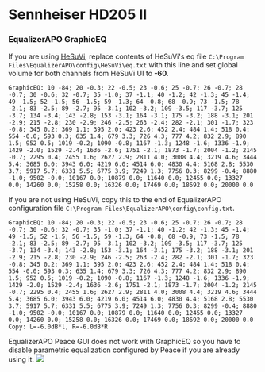 # Sennheiser HD205 II
### EqualizerAPO GraphicEQ
If you are using [HeSuVi](https://sourceforge.net/projects/hesuvi/), replace contents of HeSuVi's eq file `C:\Program Files\EqualizerAPO\config\HeSuVi\eq.txt` with this line and set global volume for both channels from HeSuVi UI to **-60**.
```
GraphicEQ: 10 -84; 20 -0.3; 22 -0.5; 23 -0.6; 25 -0.7; 26 -0.7; 28 -0.7; 30 -0.6; 32 -0.7; 35 -1.0; 37 -1.1; 40 -1.2; 42 -1.3; 45 -1.4; 49 -1.5; 52 -1.5; 56 -1.5; 59 -1.3; 64 -0.8; 68 -0.9; 73 -1.5; 78 -2.1; 83 -2.5; 89 -2.7; 95 -3.1; 102 -3.2; 109 -3.5; 117 -3.7; 125 -3.7; 134 -3.4; 143 -2.8; 153 -3.1; 164 -3.1; 175 -3.2; 188 -3.1; 201 -2.9; 215 -2.8; 230 -2.9; 246 -2.5; 263 -2.4; 282 -2.1; 301 -1.7; 323 -0.8; 345 0.2; 369 1.1; 395 2.0; 423 2.6; 452 2.4; 484 1.4; 518 0.4; 554 -0.0; 593 0.3; 635 1.4; 679 3.3; 726 4.3; 777 4.2; 832 2.9; 890 1.5; 952 0.5; 1019 -0.2; 1090 -0.8; 1167 -1.3; 1248 -1.6; 1336 -1.9; 1429 -2.0; 1529 -2.4; 1636 -2.6; 1751 -2.1; 1873 -1.7; 2004 -1.2; 2145 -0.7; 2295 0.4; 2455 1.6; 2627 2.9; 2811 4.0; 3008 4.4; 3219 4.6; 3444 5.4; 3685 6.0; 3943 6.0; 4219 6.0; 4514 6.0; 4830 4.4; 5168 2.8; 5530 3.7; 5917 5.7; 6331 5.5; 6775 3.9; 7249 1.3; 7756 0.3; 8299 -0.4; 8880 -1.0; 9502 -0.0; 10167 0.0; 10879 0.0; 11640 0.0; 12455 0.0; 13327 0.0; 14260 0.0; 15258 0.0; 16326 0.0; 17469 0.0; 18692 0.0; 20000 0.0
```
If you are not using HeSuVi, copy this to the end of EqualizerAPO configuration file `C:\Program Files\EqualizerAPO\config\config.txt`.
```
GraphicEQ: 10 -84; 20 -0.3; 22 -0.5; 23 -0.6; 25 -0.7; 26 -0.7; 28 -0.7; 30 -0.6; 32 -0.7; 35 -1.0; 37 -1.1; 40 -1.2; 42 -1.3; 45 -1.4; 49 -1.5; 52 -1.5; 56 -1.5; 59 -1.3; 64 -0.8; 68 -0.9; 73 -1.5; 78 -2.1; 83 -2.5; 89 -2.7; 95 -3.1; 102 -3.2; 109 -3.5; 117 -3.7; 125 -3.7; 134 -3.4; 143 -2.8; 153 -3.1; 164 -3.1; 175 -3.2; 188 -3.1; 201 -2.9; 215 -2.8; 230 -2.9; 246 -2.5; 263 -2.4; 282 -2.1; 301 -1.7; 323 -0.8; 345 0.2; 369 1.1; 395 2.0; 423 2.6; 452 2.4; 484 1.4; 518 0.4; 554 -0.0; 593 0.3; 635 1.4; 679 3.3; 726 4.3; 777 4.2; 832 2.9; 890 1.5; 952 0.5; 1019 -0.2; 1090 -0.8; 1167 -1.3; 1248 -1.6; 1336 -1.9; 1429 -2.0; 1529 -2.4; 1636 -2.6; 1751 -2.1; 1873 -1.7; 2004 -1.2; 2145 -0.7; 2295 0.4; 2455 1.6; 2627 2.9; 2811 4.0; 3008 4.4; 3219 4.6; 3444 5.4; 3685 6.0; 3943 6.0; 4219 6.0; 4514 6.0; 4830 4.4; 5168 2.8; 5530 3.7; 5917 5.7; 6331 5.5; 6775 3.9; 7249 1.3; 7756 0.3; 8299 -0.4; 8880 -1.0; 9502 -0.0; 10167 0.0; 10879 0.0; 11640 0.0; 12455 0.0; 13327 0.0; 14260 0.0; 15258 0.0; 16326 0.0; 17469 0.0; 18692 0.0; 20000 0.0
Copy: L=-6.0dB*l, R=-6.0dB*R
```
EqualizerAPO Peace GUI does not work with GraphicEQ so you have to disable parametric equalization configured by Peace if you are already using it.
![](https://raw.githubusercontent.com/jaakkopasanen/AutoEq/master/results/SBAF-Serious/headphoncecom/onear/Sennheiser%20HD205%20II/Sennheiser%20HD205%20II.png)
